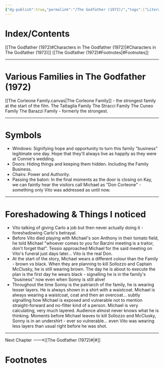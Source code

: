 ```yaml
---
{"dg-publish":true,"permalink":"/The Godfather (1972)/","tags":["Literature","CompSci"]}
---
```


# Index/Contents
[[The Godfather (1972)#Characters in The Godfather (1972)\|#Characters in The Godfather (1972)]]
[[The Godfather (1972)#Footnotes\|#Footnotes]]

-----
# Various Families in The Godfather (1972)
[[The Corleone Family.canvas|The Corleone Family]] - the strongest family at the start of the film.
The Tattaglia Family
The Stracci Family
The Cuneo Family
The Barazzi Family - formerly the strongest.

---
# Symbols
- Windows: Signifying hope and opportunity to turn this family "business" legitimate one day. Hope that they'll always live as happily as they were at Connie's wedding.
- Doors: Hiding things and keeping them hidden. Including the Family Business.
- Chairs: Power and Authority.
- Passing the baton: In the final moments as the door is closing on Kay, we can faintly hear the visitors call Michael as "Don Corleone" - something only Vito was addressed as until now.

---
# Foreshadowing & Things I noticed
- Vito talking of giving Carlo a job but then never actually doing it - foreshadowing Carlo's betrayal.
- Before Vito died playing with Michael's son Anthony in their tomato field, he told Michael "whoever comes to you for Barzini meeting is a traitor, don't forget that". Tessio approached Michael for the said meeting on Vito's funeral just days later... Vito is the real Don.
- At the start of the story, Michael wears a different colour than the Family - brown vs black. When they are planning to kill Sollozzo and Captain McClusky, he is still wearing brown. The day he is about to execute the plan is the first day he wears black - signalling he is in the family's "business" now even when Sonny is still alive!
- Throughout the time Sonny is the patriarch of the family, he is wearing lesser layers. He is always shown in a shirt with a waistcoat. Michael is always wearing a waistcoat, coat and then an overcoat... subtly signalling how Michael is exposed and vulnerable not to mention straight-forward and no-filter kind of a person. Michael is very calculating, very much layered. Audience almost never knows what he is thinking. Moments before Michael leaves to kill Sollozzo and McClusky, Sonny is in an undershirt - ever so vulnerable... even Vito was wearing less layers than usual right before he was shot. 


---
Next Chapter --->[[The Godfather (1972)#\|#]]
# Footnotes


